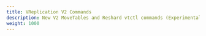 ```yaml
---
title: VReplication V2 Commands
description: New V2 MoveTables and Reshard vtctl commands (Experimental)
weight: 1000
---
```

